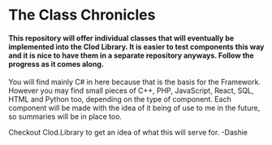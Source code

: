 
<!DOCTYPE html>
<html>
    <body>
        <h1>
            The Class Chronicles
        </h1>
        <h4>
            This repository will offer individual classes that will eventually be implemented into the Clod Library. It is easier to test components this way and it is nice to have them in a separate repository anyways. Follow the progress as it comes along. 
        </h4>
        <p>
            You will find mainly C# in here because that is the basis for the Framework. However you may find small pieces of C++, PHP, JavaScript, React, SQL, HTML and Python too, depending on the type of component. Each component will be made with the idea of it being of use to me in the future, so summaries will be in place too.
        <p>
        <p>
            Checkout Clod.Library to get an idea of what this will serve for. -Dashie
        </p>
    </body>
</html>